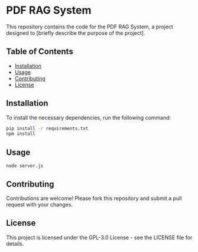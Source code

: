 # PDF RAG System

This repository contains the code for the PDF RAG System, a project designed to [briefly describe the purpose of the project].

## Table of Contents

- [Installation](#installation)
- [Usage](#usage)
- [Contributing](#contributing)
- [License](#license)

## Installation

To install the necessary dependencies, run the following command:

```bash
pip install -r requirements.txt
npm install
```

## Usage
```
node server.js
```

## Contributing
Contributions are welcome! Please fork this repository and submit a pull request with your changes.

## License
This project is licensed under the GPL-3.0 License - see the LICENSE file for details.
